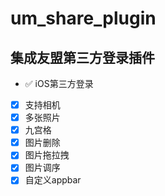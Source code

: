 # um_share_plugin


## 集成友盟第三方登录插件

* ✅ iOS第三方登录
* [x] 支持相机
* [x] 多张照片
* [x] 九宫格
* [x] 图片删除
* [x] 图片拖拉拽
* [x] 图片调序
* [x] 自定义appbar

